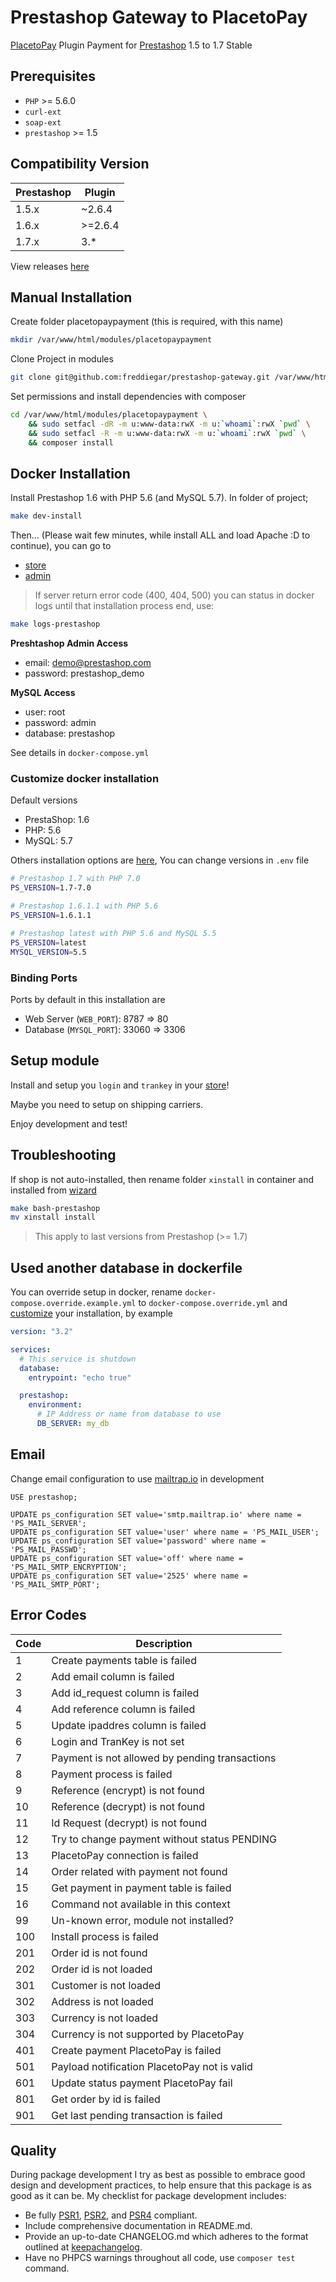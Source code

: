 # Prestashop Gateway to PlacetoPay

[PlacetoPay][link-placetopay] Plugin Payment for [Prestashop][link-prestashop] 1.5 to 1.7 Stable

## Prerequisites

- `PHP` >= 5.6.0
- `curl-ext`
- `soap-ext`
- `prestashop` >= 1.5

## Compatibility Version

| Prestashop | Plugin   |
|------------|----------|
| 1.5.x      | ~2.6.4   |
| 1.6.x      | >=2.6.4 |
| 1.7.x      | 3.*      |

View releases [here][link-releases]

## Manual Installation

Create folder placetopaypayment (this is required, with this name)

```bash
mkdir /var/www/html/modules/placetopaypayment
```

Clone Project in modules
 
```bash
git clone git@github.com:freddiegar/prestashop-gateway.git /var/www/html/modules/placetopaypayment
```

Set permissions and install dependencies with composer

```bash
cd /var/www/html/modules/placetopaypayment \ 
    && sudo setfacl -dR -m u:www-data:rwX -m u:`whoami`:rwX `pwd` \ 
    && sudo setfacl -R -m u:www-data:rwX -m u:`whoami`:rwX `pwd` \
    && composer install
```

## Docker Installation

Install Prestashop 1.6 with PHP 5.6 (and MySQL 5.7). In folder of project;
 
```bash
make dev-install
```

Then... (Please wait few minutes, while install ALL and load Apache :D to continue), you can go to
 
- [store](http://localhost:8787)
- [admin](http://localhost:8787/adminstore)

> If server return error code (400, 404, 500) you can status in docker logs until that installation process end, use:

```bash
make logs-prestashop
```

__Preshtashop Admin Access__
 
- email: demo@prestashop.com
- password: prestashop_demo

__MySQL Access__

- user: root
- password: admin
- database: prestashop

See details in `docker-compose.yml` 

### Customize docker installation

Default versions

- PrestaShop: 1.6
- PHP: 5.6
- MySQL: 5.7

Others installation options are [here][link-docker-prestashop], You can change versions in `.env` file

```bash
# Prestashop 1.7 with PHP 7.0
PS_VERSION=1.7-7.0

# Prestashop 1.6.1.1 with PHP 5.6
PS_VERSION=1.6.1.1

# Prestashop latest with PHP 5.6 and MySQL 5.5 
PS_VERSION=latest
MYSQL_VERSION=5.5
```

### Binding Ports

Ports by default in this installation are

- Web Server (`WEB_PORT`): 8787 => 80
- Database (`MYSQL_PORT`): 33060 => 3306

## Setup module

Install and setup you `login` and `trankey` in your [store](http://localhost:8787/adminstore)!

Maybe you need to setup on shipping carriers.

Enjoy development and test!

## Troubleshooting

If shop is not auto-installed, then rename folder `xinstall` in container and installed from [wizard](http://localhost:8787/install)

```bash
make bash-prestashop
mv xinstall install
```

> This apply to last versions from Prestashop (>= 1.7)

## Used another database in dockerfile

You can override setup in docker, rename `docker-compose.override.example.yml` to `docker-compose.override.yml` and [customize](https://store.docker.com/community/images/prestashop/prestashop) your installation, by example

```yaml
version: "3.2"

services:
  # This service is shutdown
  database:
    entrypoint: "echo true"

  prestashop:
    environment:
      # IP Address or name from database to use
      DB_SERVER: my_db
```

## Email

Change email configuration to use [mailtrap.io][link-mailtrap] in development

```mysql
USE prestashop;

UPDATE ps_configuration SET value='smtp.mailtrap.io' where name = 'PS_MAIL_SERVER';
UPDATE ps_configuration SET value='user' where name = 'PS_MAIL_USER';
UPDATE ps_configuration SET value='password' where name = 'PS_MAIL_PASSWD';
UPDATE ps_configuration SET value='off' where name = 'PS_MAIL_SMTP_ENCRYPTION';
UPDATE ps_configuration SET value='2525' where name = 'PS_MAIL_SMTP_PORT';
```

## Error Codes

| Code | Description                                    |
|------|------------------------------------------------|
| 1    | Create payments table is failed                |
| 2    | Add email column is failed                     |
| 3    | Add id_request column is failed                |
| 4    | Add reference column is failed                 |
| 5    | Update ipaddres column is failed               |
| 6    | Login and TranKey is not set                   |
| 7    | Payment is not allowed by pending transactions |
| 8    | Payment process is failed                      |
| 9    | Reference (encrypt) is not found               |
| 10   | Reference (decrypt) is not found               |
| 11   | Id Request (decrypt) is not found              |
| 12   | Try to change payment without status PENDING   |
| 13   | PlacetoPay connection is failed                |
| 14   | Order related with payment not found           |
| 15   | Get payment in payment table is failed         |
| 16   | Command not available in this context          |
| 99   | Un-known error, module not installed?          |
| 100  | Install process is failed                      |
| 201  | Order id is not found                          |
| 202  | Order id is not loaded                         |
| 301  | Customer is not loaded                         |
| 302  | Address is not loaded                          |
| 303  | Currency is not loaded                         |
| 304  | Currency is not supported by PlacetoPay        |
| 401  | Create payment PlacetoPay is failed            |
| 501  | Payload notification PlacetoPay not is valid   |
| 601  | Update status payment PlacetoPay fail          |
| 801  | Get order by id is failed                      |
| 901  | Get last pending transaction is failed         |


## Quality

During package development I try as best as possible to embrace good design and development practices, to help ensure that this package is as good as it can
be. My checklist for package development includes:

- Be fully [PSR1][link-psr-1], [PSR2][link-psr-2], and [PSR4][link-psr-1] compliant.
- Include comprehensive documentation in README.md.
- Provide an up-to-date CHANGELOG.md which adheres to the format outlined
    at [keepachangelog][link-keepachangelog].
- Have no PHPCS warnings throughout all code, use `composer test` command.

[link-placetopay]: https://www.placetopay.com
[link-prestashop]: https://www.prestashop.com
[link-releases]: https://github.com/freddiegar/prestashop-gateway/releases
[link-docker-prestashop]: https://store.docker.com/community/images/prestashop/prestashop/tags
[link-mailtrap]: https://mailtrap.io/
[link-psr-1]: https://www.php-fig.org/psr/psr-1/
[link-psr-2]: https://www.php-fig.org/psr/psr-2/
[link-psr-4]: https://www.php-fig.org/psr/psr-4/
[link-keepachangelog]: https://keepachangelog.com

